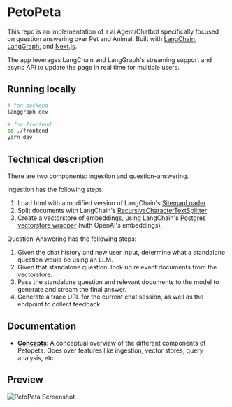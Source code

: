 # PetoPeta

This repo is an implementation of a ai Agent/Chatbot specifically focused on question answering over Pet and Animal.
Built with [LangChain](https://github.com/langchain-ai/langchain/), [LangGraph](https://github.com/langchain-ai/langgraph/), and [Next.js](https://nextjs.org).

The app leverages LangChain and LangGraph's streaming support and async API to update the page in real time for multiple users.

## Running locally
```bash
# for backend
langgraph dev

# for frontend
cd ./frontend
yarn dev
```

## Technical description

There are two components: ingestion and question-answering.

Ingestion has the following steps:

1. Load html with a modified version of LangChain's [SitemapLoader](https://python.langchain.com/docs/integrations/document_loaders/sitemap)
2. Split documents with LangChain's [RecursiveCharacterTextSplitter](https://api.python.langchain.com/en/latest/text_splitter/langchain.text_splitter.RecursiveCharacterTextSplitter.html)
3. Create a vectorstore of embeddings, using LangChain's [Postgres vectorstore wrapper](https://python.langchain.com/docs/integrations/vectorstores/pgvector) (with OpenAI's embeddings).

Question-Answering has the following steps:

1. Given the chat history and new user input, determine what a standalone question would be using an LLM.
2. Given that standalone question, look up relevant documents from the vectorstore.
3. Pass the standalone question and relevant documents to the model to generate and stream the final answer.
4. Generate a trace URL for the current chat session, as well as the endpoint to collect feedback.

## Documentation

- **[Concepts](./CONCEPTS.md)**: A conceptual overview of the different components of Petopeta. Goes over features like ingestion, vector stores, query analysis, etc.

## Preview

![PetoPeta Screenshot](./assets/images/screenshot1.png)
